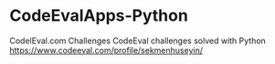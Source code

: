 # CodeEvalApps-Python
CodelEval.com Challenges 
CodeEval challenges solved with Python 
https://www.codeeval.com/profile/sekmenhuseyin/

